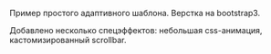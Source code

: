 Пример простого адаптивного шаблона. Верстка на bootstrap3. 

Добавлено несколько спецэффектов: небольшая css-анимация, кастомизированный scrollbar. 
